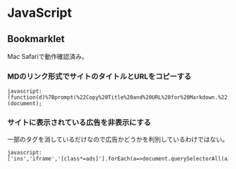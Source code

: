 # JavaScript

## Bookmarklet

Mac Safariで動作確認済み。

### MDのリンク形式でサイトのタイトルとURLをコピーする

```
javascript:(function(d)%7Bprompt(%22Copy%20Title%20and%20URL%20for%20Markdown.%22,'%5B'+d.title+'%5D('+d.location.href+')');%7D)(document);
```

### サイトに表示されている広告を非表示にする

一部のタグを消しているだけなので広告かどうかを判別しているわけではない。

```
javascript:['ins','iframe','[class*=ads]'].forEach(a=>document.querySelectorAll(a).forEach(b=>b.remove()));
```

